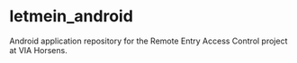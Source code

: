 # letmein_android
Android application repository for the Remote Entry Access Control project at VIA Horsens.
